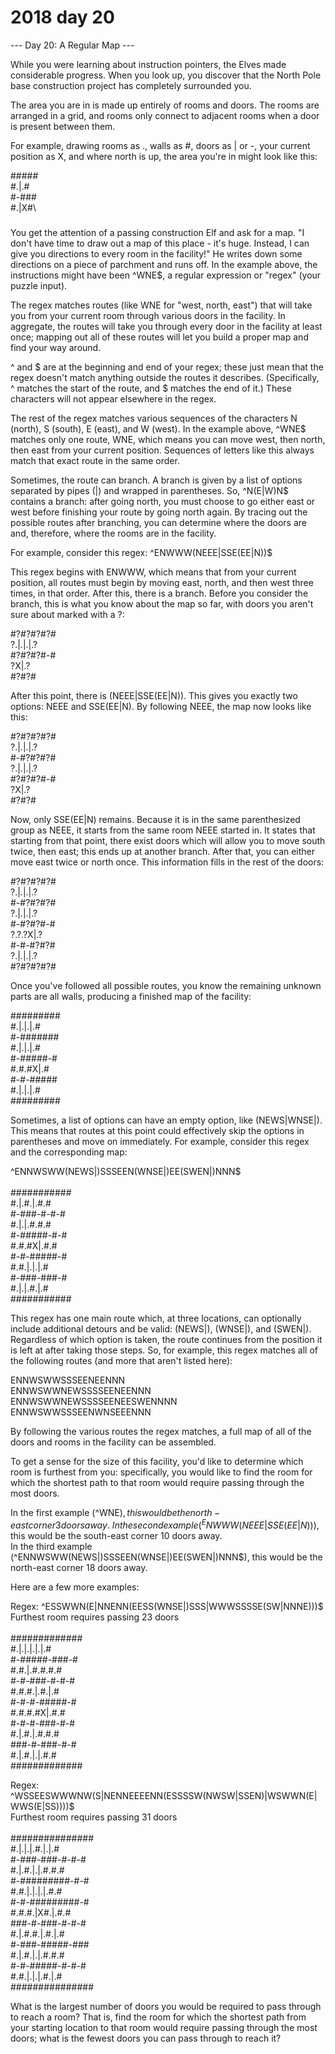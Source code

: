# 2018 day 20

--- Day 20: A Regular Map ---

While you were learning about instruction pointers, the Elves made considerable progress. When you look up, you discover that the North Pole base construction project has completely surrounded you.



The area you are in is made up entirely of rooms and doors. The rooms are arranged in a grid, and rooms only connect to adjacent rooms when a door is present between them.



For example, drawing rooms as ., walls as #, doors as | or -, your current position as X, and where north is up, the area you're in might look like this:



#####\
#.|.#\
#-###\
#.|X#\
#####



You get the attention of a passing construction Elf and ask for a map. "I don't have time to draw out a map of this place - it's huge. Instead, I can give you directions to every room in the facility!" He writes down some directions on a piece of parchment and runs off. In the example above, the instructions might have been ^WNE$, a regular expression or "regex" (your puzzle input).



The regex matches routes (like WNE for "west, north, east") that will take you from your current room through various doors in the facility. In aggregate, the routes will take you through every door in the facility at least once; mapping out all of these routes will let you build a proper map and find your way around.



^ and $ are at the beginning and end of your regex; these just mean that the regex doesn't match anything outside the routes it describes. (Specifically, ^ matches the start of the route, and $ matches the end of it.) These characters will not appear elsewhere in the regex.



The rest of the regex matches various sequences of the characters N (north), S (south), E (east), and W (west). In the example above, ^WNE$ matches only one route, WNE, which means you can move west, then north, then east from your current position. Sequences of letters like this always match that exact route in the same order.



Sometimes, the route can branch. A branch is given by a list of options separated by pipes (|) and wrapped in parentheses. So, ^N(E|W)N$ contains a branch: after going north, you must choose to go either east or west before finishing your route by going north again. By tracing out the possible routes after branching, you can determine where the doors are and, therefore, where the rooms are in the facility.



For example, consider this regex: ^ENWWW(NEEE|SSE(EE|N))$



This regex begins with ENWWW, which means that from your current position, all routes must begin by moving east, north, and then west three times, in that order. After this, there is a branch.  Before you consider the branch, this is what you know about the map so far, with doors you aren't sure about marked with a ?:



#?#?#?#?#\
?.|.|.|.?\
#?#?#?#-#\
    ?X|.?\
    #?#?#



After this point, there is (NEEE|SSE(EE|N)). This gives you exactly two options: NEEE and SSE(EE|N). By following NEEE, the map now looks like this:



#?#?#?#?#\
?.|.|.|.?\
#-#?#?#?#\
?.|.|.|.?\
#?#?#?#-#\
    ?X|.?\
    #?#?#



Now, only SSE(EE|N) remains. Because it is in the same parenthesized group as NEEE, it starts from the same room NEEE started in. It states that starting from that point, there exist doors which will allow you to move south twice, then east; this ends up at another branch. After that, you can either move east twice or north once. This information fills in the rest of the doors:



#?#?#?#?#\
?.|.|.|.?\
#-#?#?#?#\
?.|.|.|.?\
#-#?#?#-#\
?.?.?X|.?\
#-#-#?#?#\
?.|.|.|.?\
#?#?#?#?#



Once you've followed all possible routes, you know the remaining unknown parts are all walls, producing a finished map of the facility:



#########\
#.|.|.|.#\
#-#######\
#.|.|.|.#\
#-#####-#\
#.#.#X|.#\
#-#-#####\
#.|.|.|.#\
#########



Sometimes, a list of options can have an empty option, like (NEWS|WNSE|). This means that routes at this point could effectively skip the options in parentheses and move on immediately.  For example, consider this regex and the corresponding map:



^ENNWSWW(NEWS|)SSSEEN(WNSE|)EE(SWEN|)NNN$\
\
###########\
#.|.#.|.#.#\
#-###-#-#-#\
#.|.|.#.#.#\
#-#####-#-#\
#.#.#X|.#.#\
#-#-#####-#\
#.#.|.|.|.#\
#-###-###-#\
#.|.|.#.|.#\
###########



This regex has one main route which, at three locations, can optionally include additional detours and be valid: (NEWS|), (WNSE|), and (SWEN|). Regardless of which option is taken, the route continues from the position it is left at after taking those steps. So, for example, this regex matches all of the following routes (and more that aren't listed here):



ENNWSWWSSSEENEENNN\
ENNWSWWNEWSSSSEENEENNN\
ENNWSWWNEWSSSSEENEESWENNNN\
ENNWSWWSSSEENWNSEEENNN



By following the various routes the regex matches, a full map of all of the doors and rooms in the facility can be assembled.



To get a sense for the size of this facility, you'd like to determine which room is furthest from you: specifically, you would like to find the room for which the shortest path to that room would require passing through the most doors.



In the first example (^WNE$), this would be the north-east corner 3 doors away.\
In the second example (^ENWWW(NEEE|SSE(EE|N))$), this would be the south-east corner 10 doors away.\
In the third example (^ENNWSWW(NEWS|)SSSEEN(WNSE|)EE(SWEN|)NNN$), this would be the north-east corner 18 doors away.



Here are a few more examples:



Regex: ^ESSWWN(E|NNENN(EESS(WNSE|)SSS|WWWSSSSE(SW|NNNE)))$\
Furthest room requires passing 23 doors\
\
#############\
#.|.|.|.|.|.#\
#-#####-###-#\
#.#.|.#.#.#.#\
#-#-###-#-#-#\
#.#.#.|.#.|.#\
#-#-#-#####-#\
#.#.#.#X|.#.#\
#-#-#-###-#-#\
#.|.#.|.#.#.#\
###-#-###-#-#\
#.|.#.|.|.#.#\
#############



Regex: ^WSSEESWWWNW(S|NENNEEEENN(ESSSSW(NWSW|SSEN)|WSWWN(E|WWS(E|SS))))$\
Furthest room requires passing 31 doors\
\
###############\
#.|.|.|.#.|.|.#\
#-###-###-#-#-#\
#.|.#.|.|.#.#.#\
#-#########-#-#\
#.#.|.|.|.|.#.#\
#-#-#########-#\
#.#.#.|X#.|.#.#\
###-#-###-#-#-#\
#.|.#.#.|.#.|.#\
#-###-#####-###\
#.|.#.|.|.#.#.#\
#-#-#####-#-#-#\
#.#.|.|.|.#.|.#\
###############



What is the largest number of doors you would be required to pass through to reach a room? That is, find the room for which the shortest path from your starting location to that room would require passing through the most doors; what is the fewest doors you can pass through to reach it?



